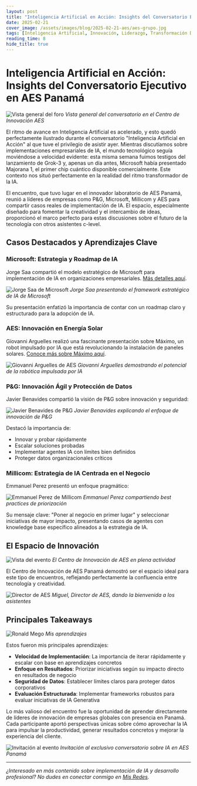 ```yaml
---
layout: post
title: "Inteligencia Artificial en Acción: Insights del Conversatorio Ejecutivo en AES Panamá"
date: 2025-02-21
cover_image: /assets/images/blog/2025-02-21-aes/aes-grupo.jpg
tags: [Inteligencia Artificial, Innovación, Liderazgo, Transformación Digital, Enterprise AI]
reading_time: 8
hide_title: true
---
```


# Inteligencia Artificial en Acción: Insights del Conversatorio Ejecutivo en AES Panamá

![Vista general del foro](/assets/images/blog/2025-02-21-aes/aes-foro.jpg)
*Vista general del conversatorio en el Centro de Innovación AES*

El ritmo de avance en Inteligencia Artificial es acelerado, y esto quedó perfectamente ilustrado durante el conversatorio "Inteligencia Artificial en Acción" al que tuve el privilegio de asistir ayer. Mientras discutíamos sobre implementaciones empresariales de IA, el mundo tecnológico seguía moviéndose a velocidad evidente: esta misma semana fuimos testigos del lanzamiento de Grok-3 y, apenas un día antes, Microsoft había presentado Majorana 1, el primer chip cuántico disponible comercialmente. Este contexto nos situó perfectamente en la realidad del ritmo transformador de la IA.

El encuentro, que tuvo lugar en el innovador laboratorio de AES Panamá, reunió a líderes de empresas como P&G, Microsoft, Millicom y AES para compartir casos reales de implementación de IA. El espacio, especialmente diseñado para fomentar la creatividad y el intercambio de ideas, proporcionó el marco perfecto para estas discusiones sobre el futuro de la tecnología con otros asistentes c-level.

## Casos Destacados y Aprendizajes Clave

### Microsoft: Estrategia y Roadmap de IA
Jorge Saa compartió el modelo estratégico de Microsoft para implementación de IA en organizaciones empresariales. [Más detalles aquí](https://www.microsoft.com/en-us/microsoft-cloud/blog/2024/04/03/the-ai-strategy-roadmap-navigating-the-stages-of-value-creation/).

![Jorge Saa de Microsoft](/assets/images/blog/2025-02-21-aes/microsoft-jorge-saa.jpg)
*Jorge Saa presentando el framework estratégico de IA de Microsoft*

Su presentación enfatizó la importancia de contar con un roadmap claro y estructurado para la adopción de IA.

### AES: Innovación en Energía Solar
Giovanni Arguelles realizó una fascinante presentación sobre Máximo, un robot impulsado por IA que está revolucionando la instalación de paneles solares. [Conoce más sobre Máximo aquí](https://www.aes.com/maximo).

![Giovanni Arguelles de AES](/assets/images/blog/2025-02-21-aes/aes-giovanni-arguelles.jpg)
*Giovanni Arguelles demostrando el potencial de la robótica impulsada por IA*

### P&G: Innovación Ágil y Protección de Datos
Javier Benavides compartió la visión de P&G sobre innovación y seguridad:

![Javier Benavides de P&G](/assets/images/blog/2025-02-21-aes/aes-javier-benavides.jpg)
*Javier Benavides explicando el enfoque de innovación de P&G*

Destacó la importancia de:
- Innovar y probar rápidamente
- Escalar soluciones probadas
- Implementar agentes IA con límites bien definidos
- Proteger datos organizacionales críticos

### Millicom: Estrategia de IA Centrada en el Negocio
Emmanuel Perez presentó un enfoque pragmático:

![Emmanuel Perez de Millicom](/assets/images/blog/2025-02-21-aes/aes-emmanuel-perez.jpg)
*Emmanuel Perez compartiendo best practices de priorización*

Su mensaje clave: "Poner al negocio en primer lugar" y seleccionar iniciativas de mayor impacto, presentando casos de agentes con knowledge base específico alineados a la estrategia de IA.

## El Espacio de Innovación

![Vista del evento](/assets/images/blog/2025-02-21-aes/conver-ronald-mego.jpg)
*El Centro de Innovación de AES en plena actividad*

El Centro de Innovación de AES Panamá demostró ser el espacio ideal para este tipo de encuentros, reflejando perfectamente la confluencia entre tecnología y creatividad.

![Director de AES](/assets/images/blog/2025-02-21-aes/aes-miguel-director.jpg)
*Miguel, Director de AES, dando la bienvenida a los asistentes*

## Principales Takeaways

![Ronald Mego](/assets/images/blog/2025-02-21-aes/cover-ronald-mego.jpg)
*Mis aprendizajes*

Estos fueron mis principales aprendizajes:

- **Velocidad de Implementación**: La importancia de iterar rápidamente y escalar con base en aprendizajes concretos
- **Enfoque en Resultados**: Priorizar iniciativas según su impacto directo en resultados de negocio
- **Seguridad de Datos**: Establecer límites claros para proteger datos corporativos
- **Evaluación Estructurada**: Implementar frameworks robustos para evaluar iniciativas de IA Generativa

Lo más valioso del encuentro fue la oportunidad de aprender directamente de líderes de innovación de empresas globales con presencia en Panamá. Cada participante aportó perspectivas únicas sobre cómo aprovechar la IA para impulsar la productividad, generar resultados concretos y mejorar la experiencia del cliente.

![Invitación al evento](/assets/images/blog/2025-02-21-aes/invitacion-evento.jpeg)
*Invitación al exclusivo conversatorio sobre IA en AES Panamá*

---
*¿Interesado en más contenido sobre implementación de IA y desarrollo profesional? No dudes en conectar conmigo en [Mis Redes](https://ronaldmego.github.io/contact/).*